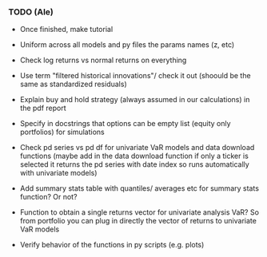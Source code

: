 ### TODO (Ale)

- Once finished, make tutorial

- Uniform across all models and py files the params names (z, etc)

- Check log returns vs normal returns on everything

- Use term "filtered historical innovations"/ check it out (shoould be the same as standardized residuals)

- Explain buy and hold strategy (always assumed in our calculations) in the pdf report

- Specify in docstrings that options can be empty list (equity only portfolios) for simulations

- Check pd series vs pd df for univariate VaR models and data download functions (maybe add in the data download function if only a ticker is selected it returns the pd series with date index so runs automatically with univariate models)

- Add summary stats table with quantiles/ averages etc for summary stats function? Or not?

- Function to obtain a single returns vector for univariate analysis VaR? So from portfolio you can plug in directly the vector of returns to univariate VaR models

- Verify behavior of the functions in py scripts (e.g. plots)
